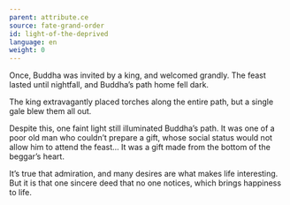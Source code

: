 ```yaml
---
parent: attribute.ce
source: fate-grand-order
id: light-of-the-deprived
language: en
weight: 0
---
```


Once, Buddha was invited by a king, and welcomed grandly.
The feast lasted until nightfall, and Buddha’s path home fell dark.

The king extravagantly placed torches along the entire path, but a single gale blew them all out.

Despite this, one faint light still illuminated Buddha’s path.
It was one of a poor old man who couldn’t prepare a gift, whose social status would not allow him to attend the feast…
It was a gift made from the bottom of the beggar’s heart.

It’s true that admiration, and many desires are what makes life interesting.
But it is that one sincere deed that no one notices, which brings happiness to life.

